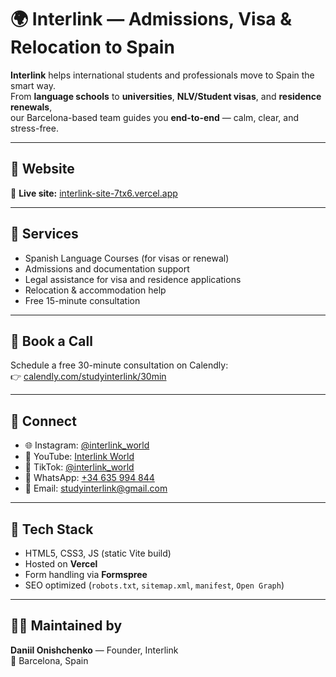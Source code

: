 # 🌍 Interlink — Admissions, Visa & Relocation to Spain

**Interlink** helps international students and professionals move to Spain the smart way.  
From **language schools** to **universities**, **NLV/Student visas**, and **residence renewals**,  
our Barcelona-based team guides you **end-to-end** — calm, clear, and stress-free.

---

## 🚀 Website
🔗 **Live site:** [interlink-site-7tx6.vercel.app](https://interlink-site-7tx6.vercel.app)

---

## 💼 Services
- Spanish Language Courses (for visas or renewal)
- Admissions and documentation support
- Legal assistance for visa and residence applications
- Relocation & accommodation help
- Free 15-minute consultation

---

## 📅 Book a Call
Schedule a free 30-minute consultation on Calendly:  
👉 [calendly.com/studyinterlink/30min](https://calendly.com/studyinterlink/30min)

---

## 📱 Connect
- 🌐 Instagram: [@interlink_world](https://www.instagram.com/interlink_world)
- 🎥 YouTube: [Interlink World](https://www.youtube.com/@Interlink_world)
- 🎵 TikTok: [@interlink_world](https://www.tiktok.com/@interlink_world)
- 💬 WhatsApp: [+34 635 994 844](https://wa.me/34635994844)
- 📧 Email: [studyinterlink@gmail.com](mailto:studyinterlink@gmail.com)

---

## 🧭 Tech Stack
- HTML5, CSS3, JS (static Vite build)
- Hosted on **Vercel**
- Form handling via **Formspree**
- SEO optimized (`robots.txt`, `sitemap.xml`, `manifest`, `Open Graph`)

---

## 👨‍💻 Maintained by
**Daniil Onishchenko** — Founder, Interlink  
📍 Barcelona, Spain
